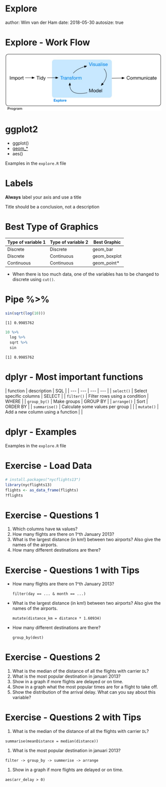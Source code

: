 

Explore
========================================================
author: Wim van der Ham
date: 2018-05-30
autosize: true

Explore - Work Flow
========================================================

![Explore Work Flow](./explore_workflow.jpg)

ggplot2
========================================================

- ggplot()
- [geom_*](http://ggplot2.tidyverse.org/reference/index.html#section-layer-geoms)
- aes()

Examples in the `explore.R` file

Labels
========================================================

**Always** label your axis and use a title

Title should be a conclusion, not a description

Best Type of Graphics
========================================================

| Type of variable 1 | Type of variable 2 | Best Graphic |
| --- | --- | --- |
| Discrete | Discrete | geom_bar |
| Discrete | Continuous | geom_boxplot |
| Continuous | Continuous | geom_point* |

* When there is too much data, one of the variables has to be changed to discrete using `cut()`.

Pipe %>%
========================================================


```r
sin(sqrt(log(10)))
```

```
[1] 0.9985762
```


```r
10 %>%
  log %>%
  sqrt %>%
  sin
```

```
[1] 0.9985762
```

dplyr - Most important functions
========================================================

| function | description | SQL |
| --- | --- | --- | --- |
| `select()` | Select specific columns | SELECT |
| `filter()` | Filter rows using a condition | WHERE |
| `group_by()` | Make groups | GROUP BY |
| `arrange()` | Sort | ORDER BY |
| `summarise()` | Calculate some values per group | |
| `mutate()` | Add a new column using a function | |

dplyr - Examples
========================================================

Examples in the `explore.R` file

Exercise - Load Data
========================================================


```r
# install.packages("nycflights13")
library(nycflights13)
flights <- as_data_frame(flights)
?flights
```

Exercise - Questions 1
========================================================

1. Which columns have `NA` values?
1. How many flights are there on 1^th January 2013?
1. What is the largest distance (in km!) between two airports? Also give the names of the airports.
1. How many different destinations are there?

Exercise - Questions 1 with Tips
========================================================

- How many flights are there on 1^th January 2013? 
  
  `filter(day == ... & month == ...)`
- What is the largest distance (in km!) between two airports? Also give the names of the airports.

  `mutate(distance_km = distance * 1.60934)`
- How many different destinations are there?

  `group_by(dest)`

Exercise - Questions 2
========================================================

1. What is the median of the distance of all the flights with carrier `DL`?
1. What is the most popular destination in januari 2013?
1. Show in a graph if more flights are delayed or on time.
1. Show in a graph what the most popular times are for a flight to take off.
1. Show the distribution of the arrival delay. What can you say about this variable?

Exercise - Questions 2 with Tips
========================================================

1. What is the median of the distance of all the flights with carrier `DL`?

  `summarise(meanDistance = median(distance))`
1. What is the most popular destination in januari 2013?

  `filter -> group_by -> summerise -> arrange`
1. Show in a graph if more flights are delayed or on time.

  `aes(arr_delay > 0)`

